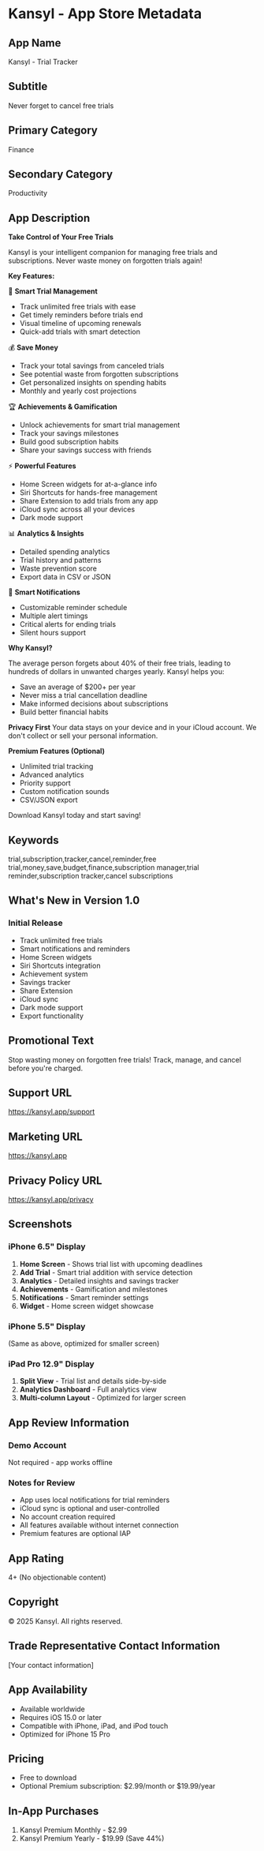 # Kansyl - App Store Metadata

## App Name
Kansyl - Trial Tracker

## Subtitle
Never forget to cancel free trials

## Primary Category
Finance

## Secondary Category
Productivity

## App Description

**Take Control of Your Free Trials**

Kansyl is your intelligent companion for managing free trials and subscriptions. Never waste money on forgotten trials again!

**Key Features:**

📅 **Smart Trial Management**
- Track unlimited free trials with ease
- Get timely reminders before trials end
- Visual timeline of upcoming renewals
- Quick-add trials with smart detection

💰 **Save Money**
- Track your total savings from canceled trials
- See potential waste from forgotten subscriptions
- Get personalized insights on spending habits
- Monthly and yearly cost projections

🏆 **Achievements & Gamification**
- Unlock achievements for smart trial management
- Track your savings milestones
- Build good subscription habits
- Share your savings success with friends

⚡ **Powerful Features**
- Home Screen widgets for at-a-glance info
- Siri Shortcuts for hands-free management
- Share Extension to add trials from any app
- iCloud sync across all your devices
- Dark mode support

📊 **Analytics & Insights**
- Detailed spending analytics
- Trial history and patterns
- Waste prevention score
- Export data in CSV or JSON

🔔 **Smart Notifications**
- Customizable reminder schedule
- Multiple alert timings
- Critical alerts for ending trials
- Silent hours support

**Why Kansyl?**

The average person forgets about 40% of their free trials, leading to hundreds of dollars in unwanted charges yearly. Kansyl helps you:
- Save an average of $200+ per year
- Never miss a trial cancellation deadline
- Make informed decisions about subscriptions
- Build better financial habits

**Privacy First**
Your data stays on your device and in your iCloud account. We don't collect or sell your personal information.

**Premium Features (Optional)**
- Unlimited trial tracking
- Advanced analytics
- Priority support
- Custom notification sounds
- CSV/JSON export

Download Kansyl today and start saving!

## Keywords
trial,subscription,tracker,cancel,reminder,free trial,money,save,budget,finance,subscription manager,trial reminder,subscription tracker,cancel subscriptions

## What's New in Version 1.0

### Initial Release
- Track unlimited free trials
- Smart notifications and reminders
- Home Screen widgets
- Siri Shortcuts integration
- Achievement system
- Savings tracker
- Share Extension
- iCloud sync
- Dark mode support
- Export functionality

## Promotional Text
Stop wasting money on forgotten free trials! Track, manage, and cancel before you're charged.

## Support URL
https://kansyl.app/support

## Marketing URL
https://kansyl.app

## Privacy Policy URL
https://kansyl.app/privacy

## Screenshots

### iPhone 6.5" Display
1. **Home Screen** - Shows trial list with upcoming deadlines
2. **Add Trial** - Smart trial addition with service detection
3. **Analytics** - Detailed insights and savings tracker
4. **Achievements** - Gamification and milestones
5. **Notifications** - Smart reminder settings
6. **Widget** - Home screen widget showcase

### iPhone 5.5" Display
(Same as above, optimized for smaller screen)

### iPad Pro 12.9" Display
1. **Split View** - Trial list and details side-by-side
2. **Analytics Dashboard** - Full analytics view
3. **Multi-column Layout** - Optimized for larger screen

## App Review Information

### Demo Account
Not required - app works offline

### Notes for Review
- App uses local notifications for trial reminders
- iCloud sync is optional and user-controlled
- No account creation required
- All features available without internet connection
- Premium features are optional IAP

## App Rating
4+ (No objectionable content)

## Copyright
© 2025 Kansyl. All rights reserved.

## Trade Representative Contact Information
[Your contact information]

## App Availability
- Available worldwide
- Requires iOS 15.0 or later
- Compatible with iPhone, iPad, and iPod touch
- Optimized for iPhone 15 Pro

## Pricing
- Free to download
- Optional Premium subscription: $2.99/month or $19.99/year

## In-App Purchases
1. Kansyl Premium Monthly - $2.99
2. Kansyl Premium Yearly - $19.99 (Save 44%)
